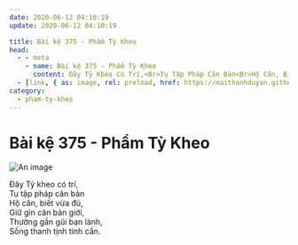 ```yaml
---
date: 2020-06-12 04:10:19
update: 2020-06-12 04:10:19

title: Bài kệ 375 - Phẩm Tỳ Kheo
head:
  - - meta
    - name: Bài kệ 375 - Phẩm Tỳ Kheo
      content: Ðây Tỷ Kheo Có Trí,<Br>Tụ Tập Pháp Căn Bản<Br>Hộ Căn, Biết Vừa Đủ,<Br>Giữ Gìn Căn Bản Giới,<Br>Thường Gần Gũi Bạn Lành,<Br>Sống Thanh Tịnh Tinh Cần.<Br>
  - [link, { as: image, rel: preload, href: https://maithanhduyan.github.io/kinh-phap-cu/img/pham-ty-kheo/pham-ty-kheo-375.jpg }]
category:
  - pham-ty-kheo
---
```


# Bài kệ 375 - Phẩm Tỳ Kheo

![An image](/img/pham-ty-kheo/pham-ty-kheo-375.jpg)

Ðây Tỷ kheo có trí,<br>Tụ tập pháp căn bản<br>Hộ căn, biết vừa đủ,<br>Giữ gìn căn bản giới,<br>Thường gần gũi bạn lành,<br>Sống thanh tịnh tinh cần.<br>
